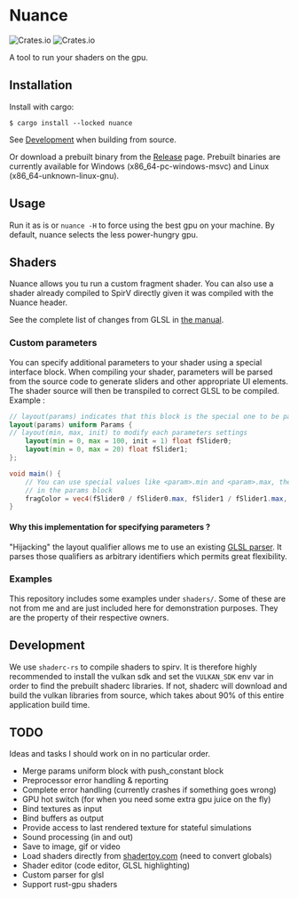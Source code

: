 # Nuance

![Crates.io](https://img.shields.io/crates/v/nuance)
![Crates.io](https://img.shields.io/crates/l/nuance)

A tool to run your shaders on the gpu.

## Installation

Install with cargo:

```shell
$ cargo install --locked nuance
```

See [Development](#Development) when building from source.

Or download a prebuilt binary from the [Release](https://github.com/Gui-Yom/nuance/releases) page.
Prebuilt binaries are currently available for Windows (x86_64-pc-windows-msvc) and Linux
(x86_64-unknown-linux-gnu).

## Usage

Run it as is or `nuance -H` to force using the best gpu on your machine. By default, nuance selects
the less power-hungry gpu.

## Shaders

Nuance allows you tu run a custom fragment shader. You can also use a shader already compiled to
SpirV directly given it was compiled with the Nuance header.

See the complete list of changes from GLSL in [the manual](MANUAL.md).

### Custom parameters

You can specify additional parameters to your shader using a special interface block. When compiling
your shader, parameters will be parsed from the source code to generate sliders and other
appropriate UI elements. The shader source will then be transpiled to correct GLSL to be compiled.
Example :

```glsl
// layout(params) indicates that this block is the special one to be parsed.
layout(params) uniform Params {
// layout(min, max, init) to modify each parameters settings
    layout(min = 0, max = 100, init = 1) float fSlider0;
    layout(min = 0, max = 20) float fSlider1;
};

void main() {
    // You can use special values like <param>.min and <param>.max, they will be replaced by the settings defined
    // in the params block
    fragColor = vec4(fSlider0 / fSlider0.max, fSlider1 / fSlider1.max, 0.0, 1.0);
}
```

#### Why this implementation for specifying parameters ?

"Hijacking" the layout qualifier allows me to use an
existing [GLSL parser](https://github.com/vtavernier/glsl-lang). It parses those qualifiers as
arbitrary identifiers which permits great flexibility.

### Examples

This repository includes some examples under `shaders/`. Some of these are not from me and are just
included here for demonstration purposes. They are the property of their respective owners.

## Development

We use `shaderc-rs` to compile shaders to spirv. It is therefore highly recommended to install the
vulkan sdk and set the `VULKAN_SDK` env var in order to find the prebuilt shaderc libraries. If not,
shaderc will download and build the vulkan libraries from source, which takes about 90% of this
entire application build time.

## TODO

Ideas and tasks I should work on in no particular order.

- Merge params uniform block with push_constant block
- Preprocessor error handling & reporting
- Complete error handling (currently crashes if something goes wrong)
- GPU hot switch (for when you need some extra gpu juice on the fly)
- Bind textures as input
- Bind buffers as output
- Provide access to last rendered texture for stateful simulations
- Sound processing (in and out)
- Save to image, gif or video
- Load shaders directly from [shadertoy.com](https://shadertoy.com) (need to convert globals)
- Shader editor (code editor, GLSL highlighting)
- Custom parser for glsl  
- Support rust-gpu shaders
